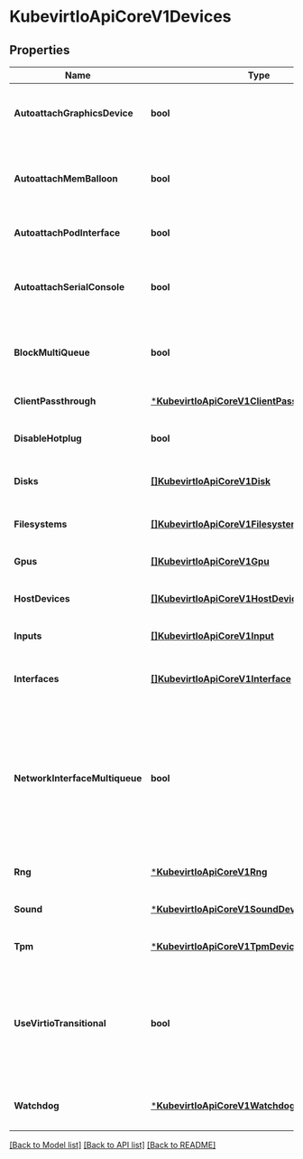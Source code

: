 # KubevirtIoApiCoreV1Devices

## Properties
Name | Type | Description | Notes
------------ | ------------- | ------------- | -------------
**AutoattachGraphicsDevice** | **bool** | Whether to attach the default graphics device or not. VNC will not be available if set to false. Defaults to true. | [optional] [default to null]
**AutoattachMemBalloon** | **bool** | Whether to attach the Memory balloon device with default period. Period can be adjusted in virt-config. Defaults to true. | [optional] [default to null]
**AutoattachPodInterface** | **bool** | Whether to attach a pod network interface. Defaults to true. | [optional] [default to null]
**AutoattachSerialConsole** | **bool** | Whether to attach the default serial console or not. Serial console access will not be available if set to false. Defaults to true. | [optional] [default to null]
**BlockMultiQueue** | **bool** | Whether or not to enable virtio multi-queue for block devices. Defaults to false. | [optional] [default to null]
**ClientPassthrough** | [***KubevirtIoApiCoreV1ClientPassthroughDevices**](kubevirt.io.api.core.v1.ClientPassthroughDevices.md) | To configure and access client devices such as redirecting USB | [optional] [default to null]
**DisableHotplug** | **bool** | DisableHotplug disabled the ability to hotplug disks. | [optional] [default to null]
**Disks** | [**[]KubevirtIoApiCoreV1Disk**](kubevirt.io.api.core.v1.Disk.md) | Disks describes disks, cdroms and luns which are connected to the vmi. | [optional] [default to null]
**Filesystems** | [**[]KubevirtIoApiCoreV1Filesystem**](kubevirt.io.api.core.v1.Filesystem.md) | Filesystems describes filesystem which is connected to the vmi. | [optional] [default to null]
**Gpus** | [**[]KubevirtIoApiCoreV1Gpu**](kubevirt.io.api.core.v1.GPU.md) | Whether to attach a GPU device to the vmi. | [optional] [default to null]
**HostDevices** | [**[]KubevirtIoApiCoreV1HostDevice**](kubevirt.io.api.core.v1.HostDevice.md) | Whether to attach a host device to the vmi. | [optional] [default to null]
**Inputs** | [**[]KubevirtIoApiCoreV1Input**](kubevirt.io.api.core.v1.Input.md) | Inputs describe input devices | [optional] [default to null]
**Interfaces** | [**[]KubevirtIoApiCoreV1Interface**](kubevirt.io.api.core.v1.Interface.md) | Interfaces describe network interfaces which are added to the vmi. | [optional] [default to null]
**NetworkInterfaceMultiqueue** | **bool** | If specified, virtual network interfaces configured with a virtio bus will also enable the vhost multiqueue feature for network devices. The number of queues created depends on additional factors of the VirtualMachineInstance, like the number of guest CPUs. | [optional] [default to null]
**Rng** | [***KubevirtIoApiCoreV1Rng**](kubevirt.io.api.core.v1.Rng.md) | Whether to have random number generator from host | [optional] [default to null]
**Sound** | [***KubevirtIoApiCoreV1SoundDevice**](kubevirt.io.api.core.v1.SoundDevice.md) | Whether to emulate a sound device. | [optional] [default to null]
**Tpm** | [***KubevirtIoApiCoreV1TpmDevice**](kubevirt.io.api.core.v1.TPMDevice.md) | Whether to emulate a TPM device. | [optional] [default to null]
**UseVirtioTransitional** | **bool** | Fall back to legacy virtio 0.9 support if virtio bus is selected on devices. This is helpful for old machines like CentOS6 or RHEL6 which do not understand virtio_non_transitional (virtio 1.0). | [optional] [default to null]
**Watchdog** | [***KubevirtIoApiCoreV1Watchdog**](kubevirt.io.api.core.v1.Watchdog.md) | Watchdog describes a watchdog device which can be added to the vmi. | [optional] [default to null]

[[Back to Model list]](../README.md#documentation-for-models) [[Back to API list]](../README.md#documentation-for-api-endpoints) [[Back to README]](../README.md)


